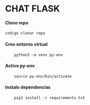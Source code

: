 # CHAT FLASK

#### Clono repo

`codigo clonar repo`

#### Creo entorno virtual

```python3
    python3 -m venv py-env
```

#### Activo py-env

```python3
    source py-env/bin/activate
```

#### Instalo dependencias

```python3
    pip3 install -r requirements.txt
```
